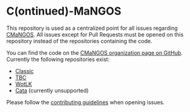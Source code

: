 # C(ontinued)-MaNGOS

This repository is used as a centralized point for all issues regarding [CMaNGOS](http://cmangos.net).
All issues except for Pull Requests must be opened on this repository instead of the repositories containing the code.

You can find the code on the [CMaNGOS organization page on GitHub](https://github.com/cmangos). Currently the following repositories exist:

* [Classic](https://github.com/cmangos/mangos-classic)
* [TBC](https://github.com/cmangos/mangos-tbc)
* [WotLK](https://github.com/cmangos/mangos-wotlk)
* [Cata](https://github.com/cmangos/mangos-cata) (currently unsupported)

Please follow the [contributing guidelines](https://github.com/cmangos/mangos-wotlk/blob/master/CONTRIBUTING.md) when opening issues.
